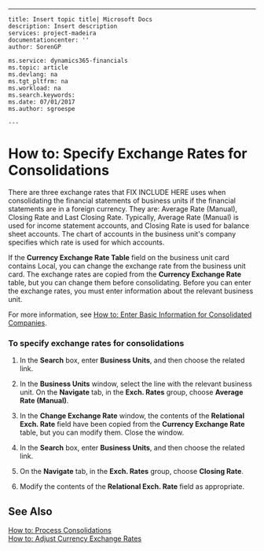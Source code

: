 ---
    title: Insert topic title| Microsoft Docs
    description: Insert description
    services: project-madeira
    documentationcenter: ''
    author: SorenGP

    ms.service: dynamics365-financials
    ms.topic: article
    ms.devlang: na
    ms.tgt_pltfrm: na
    ms.workload: na
    ms.search.keywords:
    ms.date: 07/01/2017
    ms.author: sgroespe

    ---
# How to: Specify Exchange Rates for Consolidations
There are three exchange rates that FIX INCLUDE HERE<!--[!INCLUDE[navnow](../ApplicationDesign/includes/navnow_md.md)] --> uses when consolidating the financial statements of business units if the financial statements are in a foreign currency. They are:  Average Rate \(Manual\), Closing Rate and Last Closing Rate. Typically, Average Rate \(Manual\) is used for income statement accounts, and Closing Rate is used for balance sheet accounts. The chart of accounts in the business unit's company specifies which rate is used for which accounts.  
  
 If the **Currency Exchange Rate Table** field on the business unit card contains Local, you can change the exchange rate from the business unit card. The exchange rates are copied from the **Currency Exchange Rate** table, but you can change them before consolidating. Before you can enter the exchange rates, you must enter information about the relevant business unit.  
  
 For more information, see [How to: Enter Basic Information for Consolidated Companies](../Finance/how-to-enter-basic-information-for-consolidated-companies.md).  
  
### To specify exchange rates for consolidations  
  
1.  In the **Search** box, enter **Business Units**, and then choose the related link.  
  
2.  In the **Business Units** window, select the line with the relevant business unit. On the **Navigate** tab, in the **Exch. Rates** group, choose **Average Rate \(Manual\)**.  
  
3.  In the **Change Exchange Rate** window, the contents of the **Relational Exch. Rate** field have been copied from the **Currency Exchange Rate** table, but you can modify them. Close the window.  
  
4.  In the **Search** box, enter **Business Units**, and then choose the related link.  
  
5.  On the **Navigate** tab, in the **Exch. Rates** group, choose **Closing Rate**.  
  
6.  Modify the contents of the **Relational Exch. Rate** field as appropriate.  
  
## See Also  
 [How to: Process Consolidations](../Finance/how-to-process-consolidations.md)   
 [How to: Adjust Currency Exchange Rates](../Finance/how-to-adjust-currency-exchange-rates.md)